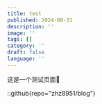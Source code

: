 ```yaml
---
title: test
published: 2024-08-31
description: ''
image: ''
tags: []
category: ''
draft: false 
language: ''
---
```


这是一个测试页面🤔

::github{repo="zhz8951/blog"}
